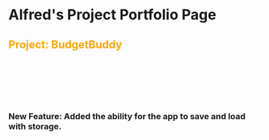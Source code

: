 # Alfred's Project Portfolio Page

## <span style="color:Orange"> Project: BudgetBuddy <br> </span>

<span style="font-family: Arial, monospace; color: white;">
BudgetBuddy is a command line app interface which is used to keep track of a user's monthly
spending and expenses. The user interacts through the common line interface and has a custom printed UI.
The codes are written in Java and has around 7 kLOC. <br>
Given below are my contributions to the project.
</span>

### New Feature: Added the ability for the app to save and load with storage.
